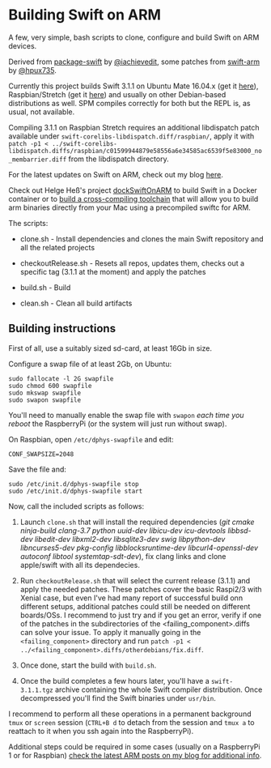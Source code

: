# Building Swift on ARM

A few, very simple, bash scripts to clone, configure and build Swift on ARM devices. 

Derived from [package-swift](https://github.com/iachievedit/package-swift) by [@iachievedit](https://twitter.com/iachievedit), some patches from [swift-arm](https://github.com/swift-arm/) by [@hpux735](https://twitter.com/hpux735).

Currently this project builds Swift 3.1.1 on Ubuntu Mate 16.04.x (get it [here](https://www.dropbox.com/s/w0fxwqx7t1llixx/swift-3.1.1-RPi23-1604.tgz?dl=0)), Raspbian/Stretch (get it [here](https://www.dropbox.com/s/v6oslfta6u773rj/swift-3.1.1-RPi23-RaspbianStretchAug17.tgz?dl=0)) and usually on other Debian-based distributions as well. SPM compiles correctly for both but the REPL is, as usual, not available.

Compiling 3.1.1 on Raspbian Stretch requires an additional libdispatch patch available under `swift-corelibs-libdispatch.diff/raspbian/`, apply it with `patch -p1 < ../swift-corelibs-libdispatch.diffs/raspbian/c01599944879e58556a6e34585ac6539f5e83000_no_membarrier.diff` from the libdispatch directory.

For the latest updates on Swift on ARM, check out my blog [here](https://www.uraimo.com/category/raspberry/).

Check out Helge Heß's project [dockSwiftOnARM](https://github.com/helje5/dockSwiftOnARM) to build Swift in a Docker container or to [build a cross-compiling toolchain](https://github.com/helje5/dockSwiftOnARM/blob/master/toolchain/README.md) that will allow you to build arm binaries directly from your Mac using a precompiled swiftc for ARM.


The scripts:

- clone.sh - Install dependencies and clones the main Swift repository and all the related projects

- checkoutRelease.sh - Resets all repos, updates them, checks out a specific tag (3.1.1 at the moment) and apply the patches

- build.sh - Build

- clean.sh - Clean all build artifacts 


## Building instructions

First of all, use a suitably sized sd-card, at least 16Gb in size.

Configure a swap file of at least 2Gb, on Ubuntu:

    sudo fallocate -l 2G swapfile
    sudo chmod 600 swapfile
    sudo mkswap swapfile
    sudo swapon swapfile
    
You'll need to manually enable the swap file with `swapon` *each time you reboot* the RaspberryPi (or the system will just run without swap).

On Raspbian, open `/etc/dphys-swapfile` and edit:

    CONF_SWAPSIZE=2048
    
Save the file and:

    sudo /etc/init.d/dphys-swapfile stop
    sudo /etc/init.d/dphys-swapfile start
    
Now, call the included scripts as follows:

1. Launch `clone.sh` that will install the required dependencies (_git cmake ninja-build clang-3.7 python uuid-dev libicu-dev icu-devtools libbsd-dev libedit-dev libxml2-dev libsqlite3-dev swig libpython-dev libncurses5-dev pkg-config libblocksruntime-dev libcurl4-openssl-dev autoconf libtool systemtap-sdt-dev_), fix clang links and clone apple/swift with all its dependecies.

2. Run `checkoutRelease.sh` that will select the current release (3.1.1) and apply the needed patches. These patches cover the basic Raspi2/3 with Xenial case, but even I've had many report of successful build onn different setups, additional patches  could still be needed on different boards/OSs. I recommend to just try and if you get an error, verify if one of the patches in the subdirectories of the <failing_component>.diffs can solve your issue. To apply it manually going in the `<failing_component>` directory and run `patch -p1 < ../<failing_component>.diffs/otherdebians/fix.diff`.

3. Once done, start the build with `build.sh`.

4. Once the build completes a few hours later, you'll have a `swift-3.1.1.tgz` archive containing the whole Swift compiler distribution. Once decompressed you'll find the Swift binaries under `usr/bin`.

I recommend to perform all these operations in a permanent background `tmux` or `screen` session (`CTRL+B d` to detach from the session and `tmux a` to reattach to it when you ssh again into the RaspberryPi).

Additional steps could be required in some cases (usually on a RaspberryPi 1 or for Raspbian) [check the latest ARM posts on my blog for additional info](https://www.uraimo.com/category/raspberry/).

